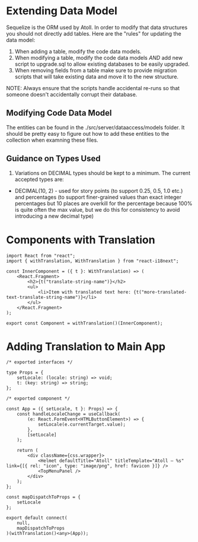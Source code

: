 Extending Data Model
====================

Sequelize is the ORM used by Atoll.  In order to modify that data structures you should not directly add tables.  Here are the
"rules" for updating the data model:

1. When adding a table, modify the code data models.
2. When modifying a table, modify the code data models *AND* add new script to upgrade.sql to allow existing databases to be
   easily upgraded.
3. When removing fields from a table make sure to provide migration scripts that will take existing data and move it to the new
   structure.

NOTE: Always ensure that the scripts handle accidental re-runs so that someone doesn't accidentally corrupt their database.

Modifying Code Data Model
-------------------------

The entities can be found in the ./src/server/dataaccess/models folder.  It should be pretty easy to figure out how to add these
entities to the collection when examning these files.

Guidance on Types Used
----------------------

1. Variations on DECIMAL types should be kept to a minimum.  The current accepted types are:
  - DECIMAL(10, 2) - used for story points (to support 0.25, 0.5, 1.0 etc.) and percentages (to support finer-grained values than
    exact integer percentages but 10 places are overkill for the percentage because 100% is quite often the max value, but we do this
    for consistency to avoid introducing a new decimal type)

Components with Translation
===========================

```
import React from "react";
import { withTranslation, WithTranslation } from "react-i18next";

const InnerComponent = ({ t }: WithTranslation) => (
    <React.Fragment>
        <h2>{t("translate-string-name")}</h2>
        <ul>
            <li>Item with translated text here: {t("more-translated-text-translate-string-name")}</li>
        </ul>
    </React.Fragment>
);

export const Component = withTranslation()(InnerComponent);
```

Adding Translation to Main App
==============================

```
/* exported interfaces */

type Props = {
    setLocale: (locale: string) => void;
    t: (key: string) => string;
};

/* exported component */

const App = ({ setLocale, t }: Props) => {
    const handleLocaleChange = useCallback(
        (e: React.FormEvent<HTMLButtonElement>) => {
            setLocale(e.currentTarget.value);
        },
        [setLocale]
    );

    return (
        <div className={css.wrapper}>
            <Helmet defaultTitle="Atoll" titleTemplate="Atoll – %s" link={[{ rel: "icon", type: "image/png", href: favicon }]} />
            <TopMenuPanel />
        </div>
    );
};

const mapDispatchToProps = {
    setLocale
};

export default connect(
    null,
    mapDispatchToProps
)(withTranslation()<any>(App));
```
